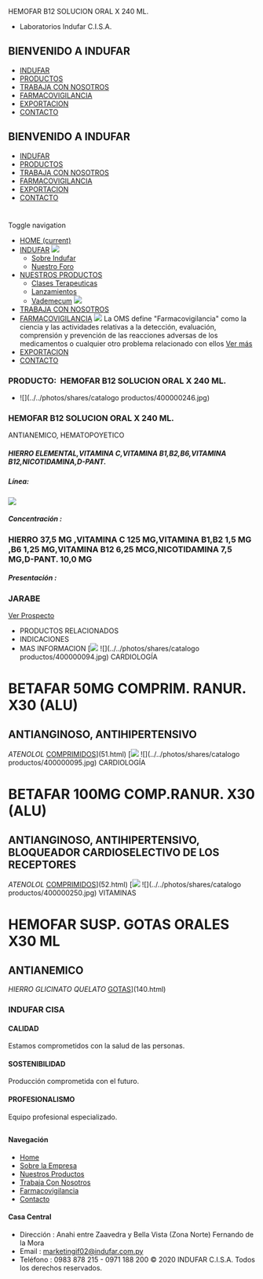 HEMOFAR B12 SOLUCION ORAL X 240 ML.
- Laboratorios Indufar C.I.S.A.
## BIENVENIDO A INDUFAR
* [INDUFAR](136.html#)
* [PRODUCTOS](136.html#)
* [TRABAJA CON NOSOTROS](136.html#)
* [FARMACOVIGILANCIA](136.html#)
* [EXPORTACION](136.html#)
* [CONTACTO](136.html#)
## BIENVENIDO A INDUFAR
* [INDUFAR](../../index.html)
* [PRODUCTOS](../../productos.html)
* [TRABAJA CON NOSOTROS](../../trabaja_con_nosotros.html)
* [FARMACOVIGILANCIA](../../farmacovigilancia.html)
* [EXPORTACION](../../exportacion.html)
* [CONTACTO](../../contacto.html)
# 
Toggle navigation
* [HOME (current)](../../index.html)
* [INDUFAR](136.html#) 
  [![ ](../../photos/shares/Sistema/Menu/indufar_menul.jpg)](../../institucional.html)
  - [Sobre Indufar](../../institucional.html)
  - [Nuestro Foro](../../blog.html)
* [NUESTROS PRODUCTOS](136.html#) 
  - [Clases Terapeuticas](../clases_terapeuticas.html)
  - [Lanzamientos](../lanzamientos.html)
  - [Vademecum](../../productos.html)
  [![ ](../../photos/shares/Sistema/Menu/productos.png)](../../productos.html)
* [TRABAJA CON NOSOTROS](../../trabaja_con_nosotros.html)
* [FARMACOVIGILANCIA](136.html#) 
  [![ ](../../photos/shares/Sistema/Menu/TUBOS.png)](../../farmacovigilancia.html)
  La OMS define "Farmacovigilancia" como la ciencia y las actividades relativas a la detección, evaluación, comprensión y prevención de las reacciones adversas de los medicamentos o cualquier otro problema relacionado con ellos
  [Ver más](../../farmacovigilancia.html)
* [EXPORTACION](../../exportacion.html)
* [CONTACTO](../../contacto.html)
### PRODUCTO:  HEMOFAR B12 SOLUCION ORAL X 240 ML.
* ![](../../photos/shares/catalogo productos/400000246.jpg)
### **HEMOFAR B12 SOLUCION ORAL X 240 ML.**
ANTIANEMICO, HEMATOPOYETICO
##### **HIERRO ELEMENTAL,VITAMINA C,VITAMINA B1,B2,B6,VITAMINA B12,NICOTIDAMINA,D-PANT.**
##### **Línea:**
[![](../../photos/shares/Laboratorios/lab_indufar.png)](../linea/1.html)
##### **Concentración :**
### HIERRO 37,5 MG ,VITAMINA C 125 MG,VITAMINA B1,B2 1,5 MG ,B6 1,25 MG,VITAMINA B12 6,25 MCG,NICOTIDAMINA 7,5 MG,D-PANT. 10,0 MG
##### **Presentación :**
### JARABE
[Ver Prospecto](https://www.indufar.com.py/files/shares/prospectos/400000246.pdf)
* PRODUCTOS RELACIONADOS
* INDICACIONES
* MAS INFORMACION
[![](../../photos/shares/Laboratorios/lab_cardio.png)
![](../../photos/shares/catalogo productos/400000094.jpg)
CARDIOLOGÍA
# BETAFAR 50MG COMPRIM. RANUR. X30 (ALU)
## ANTIANGINOSO, ANTIHIPERTENSIVO
*ATENOLOL*
[COMPRIMIDOS](136.html#)](51.html)
[![](../../photos/shares/Laboratorios/lab_cardio.png)
![](../../photos/shares/catalogo productos/400000095.jpg)
CARDIOLOGÍA
# BETAFAR 100MG COMP.RANUR. X30 (ALU)
## ANTIANGINOSO, ANTIHIPERTENSIVO, BLOQUEADOR CARDIOSELECTIVO DE LOS RECEPTORES
*ATENOLOL*
[COMPRIMIDOS](136.html#)](52.html)
[![](../../photos/shares/Laboratorios/lab_indufar.png)
![](../../photos/shares/catalogo productos/400000250.jpg)
VITAMINAS
# HEMOFAR SUSP. GOTAS ORALES X30 ML
## ANTIANEMICO
*HIERRO GLICINATO QUELATO*
[GOTAS](136.html#)](140.html)
### INDUFAR CISA
#### CALIDAD
Estamos comprometidos con la salud de las personas.
#### SOSTENIBILIDAD
Producción comprometida con el futuro.
#### PROFESIONALISMO
Equipo profesional especializado.
## 
#### Navegación
* [Home](../../index.html)
* [Sobre la Empresa](../../institucional.html)
* [Nuestros Productos](../../productos.html)
* [Trabaja Con Nosotros](../../trabaja_con_nosotros.html)
* [Farmacovigilancia](../../farmacovigilancia.html)
* [Contacto](../../contacto.html)
#### Casa Central
* Dirección : Anahi entre Zaavedra y Bella Vista (Zona Norte) Fernando de la Mora
* Email : [marketingif02@indufar.com.py](mailto:marketingif02@indufar.com.py)
* Teléfono : 0983 878 215 - 0971 188 200
© 2020 INDUFAR C.I.S.A. Todos los derechos reservados.